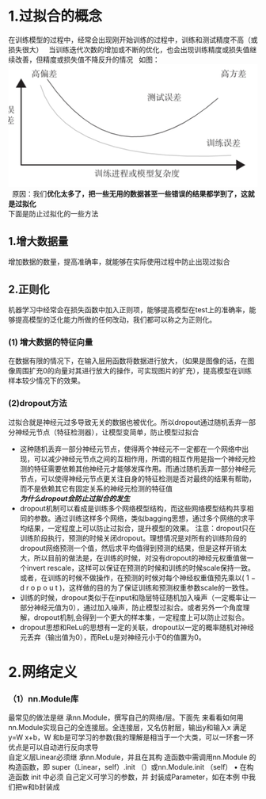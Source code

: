 # 1.过拟合的概念
在训练模型的过程中，经常会出现刚开始训练的过程中，训练和测试精度不高（或损失很大）  
当训练迭代次数的增加或不断的优化，也会出现训练精度或损失值继续改善，但精度或损失值不降反升的情况  
如图：  
![图片](https://github.com/1511878271/Pytorch/blob/main/4.jpg)  
原因：我们**优化太多了，把一些无用的数据甚至一些错误的结果都学到了，这就是过拟化**    
下面是防止过拟化的一些方法  
## 1.增大数据量  
增加数据的数量，提高准确率，就能够在实际使用过程中防止出现过拟合    
## 2.正则化  
机器学习中经常会在损失函数中加入正则项，能够提高模型在test上的准确率，能够提高模型的泛化能力所做的任何改动，我们都可以称之为正则化。   
### (1) 增大数据的特征向量  
在数据有限的情况下，在输入层用函数将数据进行放大，（如果是图像的话，在图像周围扩充0的向量对其进行放大的操作，可实现图片的扩充），提高模型在训练样本较少情况下的效果。  
### (2)dropout方法  
过拟合就是神经元过多导致无关的数据也被优化。所以dropout通过随机丢弃一部分神经元节点（特征检测器），让模型变简单，防止模型过拟合  
- 这种随机丢弃一部分神经元节点，使得两个神经元不一定都在一个网络中出现，可以减少神经元节点之间的互相作用，所谓的相互作用是指一个神经元检测的特征需要依赖其他神经元才能够发挥作用。而通过随机丢弃一部分神经元节点，可以使得神经元节点更关注自身的特征检测是否对最终的结果有帮助，而不是依赖其它有固定关系的神经元检测的特征值  
***为什么dropout会防止过拟合的发生***
- dropout机制可以看成是训练多个网络模型结构，而这些网络模型结构共享相同的参数。通过训练这样多个网络，类似bagging思想，通过多个网络的求平均结果，一定程度上可以防止过拟合，提升模型的效果。
注意：dropout只在训练阶段执行，预测的时候关闭dropout。理想情况是对所有的训练阶段的dropout网络预测一个值，然后求平均值得到预测的结果，但是这样开销太大，所以目前的做法是，在训练的时候，对没有dropout的神经元权重值做一个invert rescale，这样可以保证在预测的时候和训练的时候scale保持一致。或者，在训练的时候不做操作，在预测的时候对每个神经权重值预先乘以( 1 − d r o p o u t )，这样做的目的为了保证训练和预测权重参数scale的一致性。 
- 训练的时候，dropout类似于在input和隐层特征随机加入噪声（一定概率让一部分神经元值为0），通过加入噪声，防止模型过拟合。或者另外一个角度理解，dropout机制,会得到一个更大的样本集，一定程度上可以防止过拟合。
- dropout思想和ReLu的思想有一定的关联，dropout以一定的概率随机对神经元丢弃（输出值为0），而ReLu是对神经元小于0的值置为0。
# 2.网络定义  
### （1）nn.Module库
最常见的做法是继 承nn.Module，撰写自己的网络/层。下面先 来看看如何用nn.Module实现自己的全连接层。全连接层，又名仿射层，输出y和输入x 满足y=W x+b，W 和b是可学习的参数(我的理解是相当于一个大类，可以一环套一环  
优点是可以自动进行反向求导   
自定义层Linear必须继 承nn.Module，并且在其构 造函数中需调用nn.Module 的构造函数，即 super（Linear，self）.init （）或nn.Module.init （self）
• 在构造函数 init 中必须 自己定义可学习的参数，并 封装成Parameter，如在本例 中我们把w和b封装成
